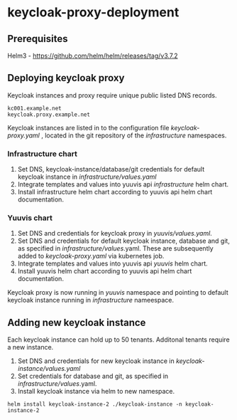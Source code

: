 # keycloak-proxy-deployment

## Prerequisites
Helm3 - https://github.com/helm/helm/releases/tag/v3.7.2

## Deploying keycloak proxy
Keycloak instances and proxy require unique public listed DNS records.
```
kc001.example.net
keycloak.proxy.example.net
```

Keycloak instances are listed in to the configuration file *keycloak-proxy.yaml* , located in the git repository of the *infrastructure* namespaces.

### Infrastructure chart
1. Set DNS, keycloak-instance/database/git credentials for default keycloak instance in *infrastructure/values.yaml*   
2. Integrate templates and values into yuuvis api *infrastructure* helm chart.
3. Install infrastructure helm chart according to yuuvis api helm chart documentation.

### Yuuvis chart
1. Set DNS and credentials for keycloak proxy in *yuuvis/values.yaml*. 
2. Set DNS and credentials for default keycloak instance, database and git, as specified in *infrastructure/values*.yaml. These are subsequently added to *keycloak-proxy.yaml* via kubernetes job. 
3. Integrate templates and values into yuuvis api *yuuvis* helm chart.
4. Install yuuvis helm chart according to yuuvis api helm chart documentation.

Keycloak proxy is now running in *yuuvis* namespace and pointing to default keycloak instance running in *infrastructure* nameespace.

## Adding new keycloak instance
Each keycloak instance can hold up to 50 tenants. Additonal tenants require a new instance.

1. Set DNS and credentials for new keycloak instance in *keycloak-instance/values.yaml*
2. Set credentials for database and git, as specified in *infrastructure/values*.yaml.
3. Install keycloak instance via helm to new namespace.
```
helm install keycloak-instance-2 ./keycloak-instance -n keycloak-instance-2
```


